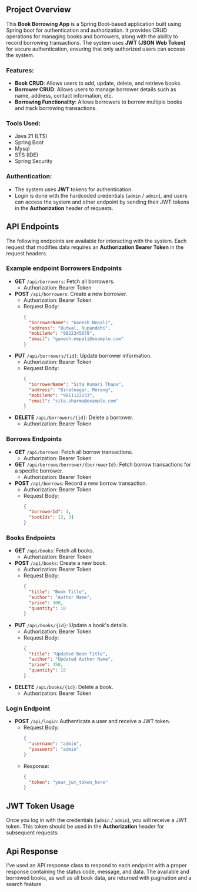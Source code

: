 ## Project Overview

This **Book Borrowing App** is a Spring Boot-based application built using Spring boot for authentication and authorization. It provides CRUD operations for managing books and borrowers, along with the ability to record borrowing transactions. The system uses **JWT (JSON Web Token)** for secure authentication, ensuring that only authorized users can access the system.

### Features:
- **Book CRUD**: Allows users to add, update, delete, and retrieve books.
- **Borrower CRUD**: Allows users to manage borrower details such as name, address, contact information, etc.
- **Borrowing Functionality**: Allows borrowers to borrow multiple books and track borrowing transactions.
  
### Tools Used:
- Java 21 (LTS)
- Spring Boot
- Mysql
- STS (IDE)
- Spring Security
  
### Authentication:
- The system uses **JWT** tokens for authentication.
- Login is done with the hardcoded credentials (`admin` / `admin`), and users can access the system and other endpoint  by sending their JWT tokens in the **Authorization** header of requests.

## API Endpoints

The following endpoints are available for interacting with the system. Each request that modifies data requires an **Authorization Bearer Token** in the request headers.

### Example endpoint Borrowers Endpoints

- **GET** `/api/borrowers`: Fetch all borrowers.
  - Authorization: Bearer Token
- **POST** `/api/borrowers`: Create a new borrower.
  - Authorization: Bearer Token
  - Request Body:
    ```json
    {
      "borrowerName": "Ganesh Nepali",
      "address": "Butwal, Rupandehi",
      "mobileNo": "9822345678",
      "email": "ganesh.nepali@example.com"
    }
    ```
- **PUT** `/api/borrowers/{id}`: Update borrower information.
  - Authorization: Bearer Token
  - Request Body:
    ```json
    {
      "borrowerName": "Sita Kumari Thapa",
      "address": "Biratnagar, Morang",
      "mobileNo": "9811122233",
      "email": "sita.sharma@example.com"
    }
    ```
- **DELETE** `/api/borrowers/{id}`: Delete a borrower.
  - Authorization: Bearer Token

### Borrows Endpoints

- **GET** `/api/borrows`: Fetch all borrow transactions.
  - Authorization: Bearer Token
- **GET** `/api/borrows/borrower/{borrowerId}`: Fetch borrow transactions for a specific borrower.
  - Authorization: Bearer Token
- **POST** `/api/borrows`: Record a new borrow transaction.
  - Authorization: Bearer Token
  - Request Body:
    ```json
    {
      "borrowerId": 1,
      "bookIds": [2, 3]
    }
    ```

### Books Endpoints

- **GET** `/api/books`: Fetch all books.
  - Authorization: Bearer Token
- **POST** `/api/books`: Create a new book.
  - Authorization: Bearer Token
  - Request Body:
    ```json
    {
      "title": "Book Title",
      "author": "Author Name",
      "price": 300,
      "quantity": 10
    }
    ```
- **PUT** `/api/books/{id}`: Update a book's details.
  - Authorization: Bearer Token
  - Request Body:
    ```json
    {
      "title": "Updated Book Title",
      "author": "Updated Author Name",
      "price": 350,
      "quantity": 15
    }
    ```
- **DELETE** `/api/books/{id}`: Delete a book.
  - Authorization: Bearer Token

### Login Endpoint

- **POST** `/api/login`: Authenticate a user and receive a JWT token.
  - Request Body:
    ```json
    {
      "username": "admin",
      "password": "admin"
    }
    ```
  - Response:
    ```json
    {
      "token": "your_jwt_token_here"
    }
    ```

## JWT Token Usage

Once you log in with the credentials (`admin` / `admin`), you will receive a JWT token. This token should be used in the **Authorization** header for subsequent requests:

## Api Response
I've used an API response class to respond to each endpoint with a proper response containing the status code, message, and data. The available and borrowed books, as well as all book data, are returned with pagination and a search feature

